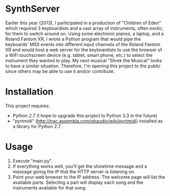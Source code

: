 SynthServer
===========
Earlier this year (2013), I participated in a production of "Children of Eden" which required 3 keyboardists and a vast array of instruments, often exotic, for them to switch around on.  Using some electronic pianos, a laptop, and a Roland Fantom XR, I wrote a Python program that would pipe the keyboards' MIDI events into different input channels of the Roland Fantom XR and would host a web server for the keyboardists to use the browser of a WiFi touchscreen device (e.g. tablet, smart phone, etc.) to select the instrument they wanted to play.  My next musical "Shrek the Musical" looks to have a similar situation.  Therefore, I'm opening this project to the public since others may be able to use it and/or contribute.

Installation
============
This project requires:
 - Python 2.7 (I hope to upgrade this project to Python 3.3 in the future)
 - "pyrtmidi" (http://trac.assembla.com/pkaudio/wiki/pyrtmidi) installed as a library for Python 2.7.
 
Usage
=====
1. Execute "main.py".
2. If everything works well, you'll get the showtime message and a message giving the IP that the HTTP server is listening on.
3. Point your web browser to the IP address.  The welcome page will list the available parts.  Selecting a part will display each song and the instruments available for that song.